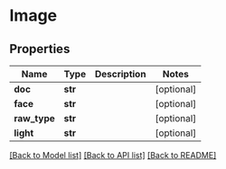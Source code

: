 # Image

## Properties
Name | Type | Description | Notes
------------ | ------------- | ------------- | -------------
**doc** | **str** |  | [optional] 
**face** | **str** |  | [optional] 
**raw_type** | **str** |  | [optional] 
**light** | **str** |  | [optional] 

[[Back to Model list]](../README.md#documentation-for-models) [[Back to API list]](../README.md#documentation-for-api-endpoints) [[Back to README]](../README.md)


